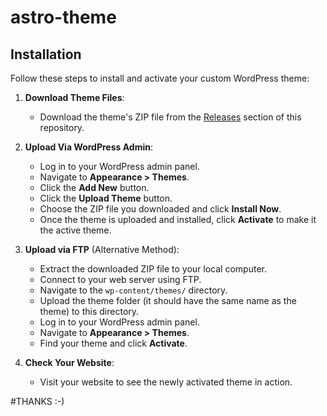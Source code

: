# astro-theme
## Installation

Follow these steps to install and activate your custom WordPress theme:

1. **Download Theme Files**:
   - Download the theme's ZIP file from the [Releases](https://github.com/youssefelghalyb/astro-theme) section of this repository.

2. **Upload Via WordPress Admin**:
   - Log in to your WordPress admin panel.
   - Navigate to **Appearance > Themes**.
   - Click the **Add New** button.
   - Click the **Upload Theme** button.
   - Choose the ZIP file you downloaded and click **Install Now**.
   - Once the theme is uploaded and installed, click **Activate** to make it the active theme.

3. **Upload via FTP** (Alternative Method):
   - Extract the downloaded ZIP file to your local computer.
   - Connect to your web server using FTP.
   - Navigate to the `wp-content/themes/` directory.
   - Upload the theme folder (it should have the same name as the theme) to this directory.
   - Log in to your WordPress admin panel.
   - Navigate to **Appearance > Themes**.
   - Find your theme and click **Activate**.

4. **Check Your Website**:
   - Visit your website to see the newly activated theme in action.
  

#THANKS :-) 
